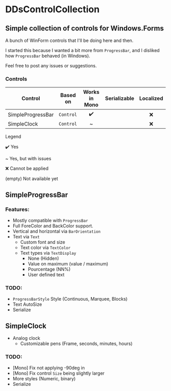 # DDsControlCollection
## Simple collection of controls for Windows.Forms

A bunch of WinForm controls that I'll be doing here and then.

I started this because I wanted a bit more from `ProgressBar`, and I disliked how `ProgressBar` behaved (in Windows).

Feel free to post any issues or suggestions.

### Controls

| Control | Based on | Works in Mono | Serializable | Localized |
| --- | --- | :-: | :-: | :-: |
| SimpleProgressBar | `Control` | ✔️ |  | ❌ |
| SimpleClock | `Control` | ~ |  | ❌ |

Legend

✔️ Yes

~ Yes, but with issues

❌ Cannot be applied

(empty) Not available yet

## SimpleProgressBar

### Features:

- Mostly compatible with `ProgressBar`
- Full ForeColor and BackColor support.
- Vertical and horizontal via `BarOrientation`
- Text via `Text`
  - Custom font and size
  - Text color via `TextColor`
  - Text types via `TextDisplay`
    - None (Hidden)
    - Value on maximum (value / maximum)
    - Pourcentage (NN%)
    - User defined text

### TODO:

- `ProgressBarStyle` Style (Continuous, Marquee, Blocks)
- Text AutoSize
- Serialize

## SimpleClock

- Analog clock
  - Customizable pens (Frame, seconds, minutes, hours)

### TODO:

- [Mono] Fix not applying -90deg in
- [Mono] Fix control `Size` being slightly larger
- More styles (Numeric, binary)
- Serialize